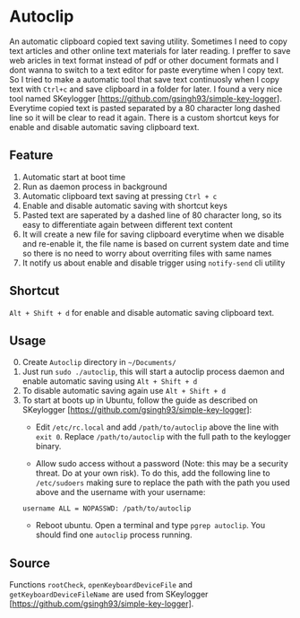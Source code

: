 Autoclip
========
An automatic clipboard copied text saving utility. Sometimes I need to copy text articles and other online text materials for later reading. I preffer to save web aricles in text format instead of pdf or other document formats and I dont wanna to switch to a text editor for paste everytime when I copy text. So I tried to make a automatic tool that save text continuosly when I copy text with `Ctrl+c` and save clipboard in a folder for later. I found a very nice tool named SKeylogger [https://github.com/gsingh93/simple-key-logger].
Everytime copied text is pasted separated by a 80 character long dashed line so it will be clear to read it again.
There is a custom shortcut keys for enable and disable automatic saving clipboard text.

Feature
-------
1. Automatic start at boot time
2. Run as daemon process in background
3. Automatic clipboard text saving at pressing `Ctrl + c`
4. Enable and disable automatic saving with shortcut keys
5. Pasted text are saperated by a dashed line of 80 character long, so its easy to differentiate again between different text content
6. It will create a new file for saving clipboard everytime when we disable and re-enable it, the file name is based on current system date and time so there is no need to worry about overriting files with same names
7. It notify us about enable and disable trigger using `notify-send` cli utility

Shortcut
--------
`Alt + Shift + d` for enable and disable automatic saving clipboard text.

Usage
-----
0. Create `Autoclip` directory in `~/Documents/`
1. Just run `sudo ./autoclip`, this will start a autoclip process daemon and enable automatic saving using `Alt + Shift + d`
2. To disable automatic saving again use `Alt + Shift + d`
3. To start at boots up in Ubuntu, follow the guide as described on SKeylogger [https://github.com/gsingh93/simple-key-logger]:
    * Edit `/etc/rc.local` and add `/path/to/autoclip` above the line with `exit 0`. Replace `/path/to/autoclip` with the full path to the keylogger binary.

    * Allow sudo access without a password (Note: this may be a security threat. Do at your own risk). To do this, add the following line to `/etc/sudoers` making sure to replace the path with the path you used above and the username with your username:
    ```
    username ALL = NOPASSWD: /path/to/autoclip
    ```
    * Reboot ubuntu. Open a terminal and type `pgrep autoclip`. You should find one `autoclip` process running.

Source
------
Functions `rootCheck`, `openKeyboardDeviceFile` and `getKeyboardDeviceFileName` are used from SKeylogger [https://github.com/gsingh93/simple-key-logger].
